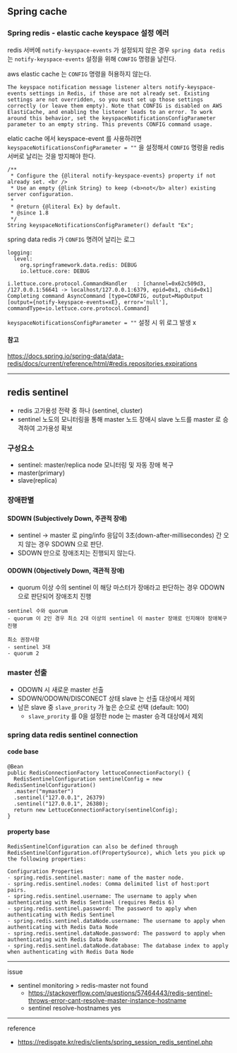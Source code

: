 ## Spring cache

### Spring redis - elastic cache keyspace 설정 에러

redis 서버에 `notify-keyspace-events` 가 설정되지 않은 경우 `spring data redis` 는 `notify-keyspace-events` 설정을 위해 `CONFIG` 명령을 날린다. <br/>

aws elastic cache 는 `CONFIG` 명령을 허용하지 않는다. <br/>

```
The keyspace notification message listener alters notify-keyspace-events settings in Redis, if those are not already set. Existing settings are not overridden, so you must set up those settings correctly (or leave them empty). Note that CONFIG is disabled on AWS ElastiCache, and enabling the listener leads to an error. To work around this behavior, set the keyspaceNotificationsConfigParameter parameter to an empty string. This prevents CONFIG command usage.
```
 
elatic cache 에서 keyspace-event 를 사용하려면 `keyspaceNotificationsConfigParameter = ""`  을 설정해서 `CONFIG` 명령을 redis 서버로 날리는 것을 방지해야 한다. <br/>

```
/**
 * Configure the {@literal notify-keyspace-events} property if not already set. <br />
 * Use an empty {@link String} to keep (<b>not</b> alter) existing server configuration.
 *
 * @return {@literal Ex} by default.
 * @since 1.8
 */
String keyspaceNotificationsConfigParameter() default "Ex";
```

spring data redis 가 `CONFIG` 명려어 날리는 로그 
```
logging:
  level:
    org.springframework.data.redis: DEBUG
    io.lettuce.core: DEBUG

i.lettuce.core.protocol.CommandHandler   : [channel=0x62c509d3, /127.0.0.1:56641 -> localhost/127.0.0.1:6379, epid=0x1, chid=0x1] Completing command AsyncCommand [type=CONFIG, output=MapOutput [output={notify-keyspace-events=xE}, error='null'], commandType=io.lettuce.core.protocol.Command]
```
`keyspaceNotificationsConfigParameter = ""` 설정 시 위 로그 발생 x <br/>

#### 참고
https://docs.spring.io/spring-data/data-redis/docs/current/reference/html/#redis.repositories.expirations

---

## redis sentinel
- redis 고가용성 전략 중 하나 (sentinel, cluster)
- sentinel 노도의 모니터링을 통해 master 노드 장애시 slave 노드를 master 로 승격하여 고가용성 확보

### 구성요소
- sentinel: master/replica node 모니터링 및 자동 장애 복구
- master(primary)
- slave(replica)

### 장애판별

#### SDOWN (Subjectively Down, 주관적 장애)
- sentinel -> master 로 ping/info 응답이 3초(down-after-millisecondes) 간 오지 않는 경우 SDOWN 으로 판단.
- SDOWN 만으로 장애조치는 진행되지 않는다.

#### ODOWN (Objectively Down, 객관적 장애)
  - quorum 이상 수의 sentinel 이 해당 마스터가 장애라고 판단하는 경우 ODOWN으로 판단되어 장애조치 진행

```
sentinel 수와 quorum
- quorum 이 2인 경우 최소 2대 이상의 sentinel 이 master 장애로 인지해야 장애복구 진행

최소 권장사항
- sentinel 3대
- quorum 2
```

### master 선출
- ODOWN 시 새로운 master 선출
- SDOWN/ODOWN/DISCONECT 상태 slave 는 선출 대상에서 제외
- 남은 slave 중 `slave_prority` 가 높은 순으로 선택 (default: 100)
  - `slave_prority` 를 0을 설정한 node 는 master 승격 대상에서 제외

### spring data redis sentinel connection

#### code base

```
@Bean
public RedisConnectionFactory lettuceConnectionFactory() {
  RedisSentinelConfiguration sentinelConfig = new RedisSentinelConfiguration()
  .master("mymaster")
  .sentinel("127.0.0.1", 26379)
  .sentinel("127.0.0.1", 26380);
  return new LettuceConnectionFactory(sentinelConfig);
}

```

#### property base

```
RedisSentinelConfiguration can also be defined through RedisSentinelConfiguration.of(PropertySource), which lets you pick up the following properties:

Configuration Properties
- spring.redis.sentinel.master: name of the master node.
- spring.redis.sentinel.nodes: Comma delimited list of host:port pairs.
- spring.redis.sentinel.username: The username to apply when authenticating with Redis Sentinel (requires Redis 6)
- spring.redis.sentinel.password: The password to apply when authenticating with Redis Sentinel
- spring.redis.sentinel.dataNode.username: The username to apply when authenticating with Redis Data Node
- spring.redis.sentinel.dataNode.password: The password to apply when authenticating with Redis Data Node
- spring.redis.sentinel.dataNode.database: The database index to apply when authenticating with Redis Data Node
```

----

issue
- sentinel monitoring > redis-master not found
  - https://stackoverflow.com/questions/57464443/redis-sentinel-throws-error-cant-resolve-master-instance-hostname
  - sentinel resolve-hostnames yes

---

reference
- https://redisgate.kr/redis/clients/spring_session_redis_sentinel.php